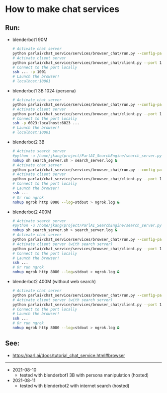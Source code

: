 # How to make chat services

## Run:
- blenderbot1 90M
    ```bash
    # Activate chat server
    python parlai/chat_service/services/browser_chat/run.py --config-path parlai/chat_service/tasks/chatbot/config.yml --port 10001
    # Activate client server
    python parlai/chat_service/services/browser_chat/client.py --port 10001
    # Connect to the port locally
    ssh ... -p 1001
    # Launch the browser!
    # localhost:10001
    ```

- blenderbot1 3B 1024 (persona)
    ```bash
    # Activate chat server
    python parlai/chat_service/services/browser_chat/run.py --config-path parlai/chat_service/tasks/chatbot/config_blenderbot3B_persona.yml --port 10001
    # Activate client server
    python parlai/chat_service/services/browser_chat/client.py --port 10001 --serving_port 6023 --host 0.0.0.0
    # Connect to the port locally
    ssh -p 6023:localhost:6023 ...
    # Launch the browser!
    # localhost:10001
    ```
    
- blenderbot2 3B 
    ```bash
    # Activate search server
    #python -u /home/jkang/project/ParlAI_SearchEngine/search_server.py serve --host 0.0.0.0:10002
    nohup sh search_server.sh > search_server.log &
    # Activate chat server
    python parlai/chat_service/services/browser_chat/run.py --config-path parlai/chat_service/tasks/chatbot/config_blenderbot2.yml --port 10003
    # Activate client server
    python parlai/chat_service/services/browser_chat/client.py --port 10003 --serving_port 6024 --host 0.0.0.0
    # Connect to the port locally
    # Launch the browser!
    ssh ...
    # Or run ngrok
    nohup ngrok http 8080 --log=stdout > ngrok.log &
    ```

- blenderbot2 400M
    ```bash
    # Activate search server
    #python -u /home/jkang/project/ParlAI_SearchEngine/search_server.py serve --host 0.0.0.0:10002
    nohup sh search_server.sh > search_server.log &
    # Activate chat server
    python parlai/chat_service/services/browser_chat/run.py --config-path parlai/chat_service/tasks/chatbot/config_blenderbot2_400M.yml --port 10003
    # Activate client server (with search server)
    python parlai/chat_service/services/browser_chat/client.py --port 10003 --serving_port 6024 --host 0.0.0.0
    # Connect to the port locally
    # Launch the browser!
    ssh ...
    # Or run ngrok
    nohup ngrok http 8080 --log=stdout > ngrok.log &
    ```

- blenderbot2 400M (without web search)
    ```bash
    # Activate chat server
    python parlai/chat_service/services/browser_chat/run.py --config-path parlai/chat_service/tasks/chatbot/config_blenderbot2_400M_noweb.yml --port 10003 --knowledge-access-method memory_only
    # Activate client server (with search server)
    python parlai/chat_service/services/browser_chat/client.py --port 10003 --serving_port 6024 --host 0.0.0.0
    # Connect to the port locally
    # Launch the browser!
    ssh ...
    # Or run ngrok
    nohup ngrok http 8080 --log=stdout > ngrok.log &
    ```


## See:
- https://parl.ai/docs/tutorial_chat_service.html#browser

---
- 2021-08-10
    - tested with blenderbot1 3B with persona manipulation (hosted)
- 2021-08-11
    - tested with blenderbot2 with internet search (hosted)